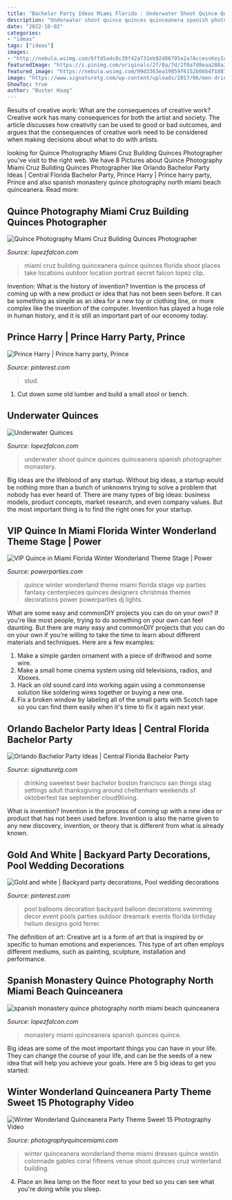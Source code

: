 ```yaml
---
title: "Bachelor Party Ideas Miami Florida : Underwater Shoot Quince Quinces Quinceanera Spanish Photographer Monastery"
description: "Underwater shoot quince quinces quinceanera spanish photographer monastery"
date: "2022-10-02"
categories:
- "ideas"
tags: ["ideas"]
images:
- "http://nebula.wsimg.com/6ffd5adc0c39f42a731eb92486795e2a?AccessKeyId=DEBBC2C15CD22E7FE988&amp;disposition=0&amp;alloworigin=1"
featuredImage: "https://i.pinimg.com/originals/2f/0a/7d/2f0a7d8eaa288a3ab83df6ad6934d5b4.jpg"
featured_image: "https://nebula.wsimg.com/99d3363ea19859f6152b66b4f1087f16?AccessKeyId=DEBBC2C15CD22E7FE988&amp;disposition=0&amp;alloworigin=1"
image: "https://www.signaturetg.com/wp-content/uploads/2017/06/men-drinking-beer_81046122.jpg"
ShowToc: true
author: "Buster Haag"
---
```



Results of creative work: What are the consequences of creative work?
Creative work has many consequences for both the artist and society. The article discusses how creativity can be used to good or bad outcomes, and argues that the consequences of creative work need to be considered when making decisions about what to do with artists.

	

		
looking for Quince Photography Miami Cruz Building Quinces Photographer you've visit to the right web. We have 8 Pictures about Quince Photography Miami Cruz Building Quinces Photographer like Orlando Bachelor Party Ideas | Central Florida Bachelor Party, Prince Harry | Prince harry party, Prince and also spanish monastery quince photography north miami beach quinceanera. Read more:
		
    
## Quince Photography Miami Cruz Building Quinces Photographer

<img loading=lazy src="http://nebula.wsimg.com/6ffd5adc0c39f42a731eb92486795e2a?AccessKeyId=DEBBC2C15CD22E7FE988&amp;disposition=0&amp;alloworigin=1" onerror="this.onerror=null;this.src='https://tse1.mm.bing.net/th?id=OIP.Gv8TrWv1pwtXL3HFqfQH1gHaFb&amp;pid=15.1';" alt="Quince Photography Miami Cruz Building Quinces Photographer">

_Source: lopezfalcon.com_

>miami cruz building quinceanera quince quinces florida shoot places take locations outdoor location portrait secret falcon lopez clip. 

	

Invention: What is the history of invention?
Invention is the process of coming up with a new product or idea that has not been seen before. It can be something as simple as an idea for a new toy or clothing line, or more complex like the invention of the computer. Invention has played a huge role in human history, and it is still an important part of our economy today.

    
## Prince Harry | Prince Harry Party, Prince

<img loading=lazy src="https://i.pinimg.com/originals/f9/8b/cf/f98bcfa012f38e634e99008f0721ff57.jpg" onerror="this.onerror=null;this.src='https://tse3.mm.bing.net/th?id=OIP.G1ICiHBoqLXU-g3yAxSTFwHaJ9&amp;pid=15.1';" alt="Prince Harry | Prince harry party, Prince">

_Source: pinterest.com_

>stud. 

	

1. Cut down some old lumber and build a small stool or bench.

    
## Underwater Quinces

<img loading=lazy src="https://nebula.wsimg.com/cb0c4084ba1c2ff4982ca880834b119d?AccessKeyId=DEBBC2C15CD22E7FE988&amp;disposition=0&amp;alloworigin=1" onerror="this.onerror=null;this.src='https://tse1.mm.bing.net/th?id=OIP.YeanXWbbRdTOiAjd7QB4NAHaE7&amp;pid=15.1';" alt="Underwater Quinces">

_Source: lopezfalcon.com_

>underwater shoot quince quinces quinceanera spanish photographer monastery. 

	

Big ideas are the lifeblood of any startup. Without big ideas, a startup would be nothing more than a bunch of unknowns trying to solve a problem that nobody has ever heard of. There are many types of big ideas: business models, product concepts, market research, and even company values. But the most important thing is to find the right ones for your startup.

    
## VIP Quince In Miami Florida Winter Wonderland Theme Stage | Power

<img loading=lazy src="http://www.powerparties.com/wp-content/uploads/2014/09/Miami-DJ-VIP-Quince-quinces-party-fantasy-designers-power-parties-south-florida-20140907_-7.jpg" onerror="this.onerror=null;this.src='https://tse4.mm.bing.net/th?id=OIP.gj3ZxmPg16gYXcHF7vW1ZAHaLH&amp;pid=15.1';" alt="VIP Quince in Miami Florida Winter Wonderland Theme Stage | Power">

_Source: powerparties.com_

>quince winter wonderland theme miami florida stage vip parties fantasy centerpieces quinces designers christmas themes decorations power powerparties dj lights. 

	

What are some easy and commonDIY projects you can do on your own?
If you're like most people, trying to do something on your own can feel daunting. But there are many easy and commonDIY projects that you can do on your own if you're willing to take the time to learn about different materials and techniques. Here are a few examples:
1. Make a simple garden ornament with a piece of driftwood and some wire.
2. Make a small home cinema system using old televisions, radios, and Xboxes.
3. Hack an old sound card into working again using a commonsense solution like soldering wires together or buying a new one.
4. Fix a broken window by labeling all of the small parts with Scotch tape so you can find them easily when it's time to fix it again next year.

    
## Orlando Bachelor Party Ideas | Central Florida Bachelor Party

<img loading=lazy src="https://www.signaturetg.com/wp-content/uploads/2017/06/men-drinking-beer_81046122.jpg" onerror="this.onerror=null;this.src='https://tse1.mm.bing.net/th?id=OIP.4DXt1FcuXmPWoeXSgdZ3NgHaD2&amp;pid=15.1';" alt="Orlando Bachelor Party Ideas | Central Florida Bachelor Party">

_Source: signaturetg.com_

>drinking sweetest beer bachelor boston francisco san things stag settings adult thanksgiving around cheltenham weekends sf oktoberfest tax september cloud9living. 

	

What is invention?
Invention is the process of coming up with a new idea or product that has not been used before. Invention is also the name given to any new discovery, invention, or theory that is different from what is already known.

    
## Gold And White | Backyard Party Decorations, Pool Wedding Decorations

<img loading=lazy src="https://i.pinimg.com/originals/2f/0a/7d/2f0a7d8eaa288a3ab83df6ad6934d5b4.jpg" onerror="this.onerror=null;this.src='https://tse3.mm.bing.net/th?id=OIP.5jNPWACv-31uZpCwdkBvxgHaEK&amp;pid=15.1';" alt="Gold and white | Backyard party decorations, Pool wedding decorations">

_Source: pinterest.com_

>pool balloons decoration backyard balloon decorations swimming decor event pools parties outdoor dreamark events florida birthday helium designs gold ferrer. 

	

The definition of art:
Creative art is a form of art that is inspired by or specific to human emotions and experiences. This type of art often employs different mediums, such as painting, sculpture, installation and performance.

    
## Spanish Monastery Quince Photography North Miami Beach Quinceanera

<img loading=lazy src="https://nebula.wsimg.com/99d3363ea19859f6152b66b4f1087f16?AccessKeyId=DEBBC2C15CD22E7FE988&amp;disposition=0&amp;alloworigin=1" onerror="this.onerror=null;this.src='https://tse1.mm.bing.net/th?id=OIP.ERm_owP5xbe2XAVQQa16IgHaEl&amp;pid=15.1';" alt="spanish monastery quince photography north miami beach quinceanera">

_Source: lopezfalcon.com_

>monastery miami quinceanera spanish quinces quince. 

	

Big ideas are some of the most important things you can have in your life. They can change the course of your life, and can be the seeds of a new idea that will help you achieve your goals. Here are 5 big ideas to get you started: 

    
## Winter Wonderland Quinceanera Party Theme Sweet 15 Photography Video

<img loading=lazy src="https://nebula.wsimg.com/befa5a6240597c2a45e9c2fe8426a7ea?AccessKeyId=C5BA2EB021189953095D&amp;disposition=0&amp;alloworigin=1" onerror="this.onerror=null;this.src='https://tse4.mm.bing.net/th?id=OIP.ovDsl-jjSZDroOg9OXeMRgHaJQ&amp;pid=15.1';" alt="Winter Wonderland Quinceanera Party Theme Sweet 15 Photography Video">

_Source: photographyquincemiami.com_

>winter quinceanera wonderland theme miami dresses quince westin colonnade gables coral fifteens venue shoot quinces cruz winterland building. 

	

4. Place an Ikea lamp on the floor next to your bed so you can see what you're doing while you sleep.

